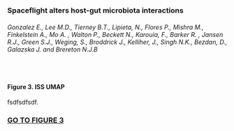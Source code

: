 <h3>Spaceflight alters host-gut microbiota interactions</h3>
<h6>Gonzalez E., Lee M.D., Tierney B.T., Lipieta, N., Flores P., Mishra M., Finkelstein A., Mo A. , Walton P., Beckett N., Karouia, F., Barker R. , Jansen R.J., Green S.J., Weging, S., Broddrick J., Kelliher, J., Singh N.K., Bezdan, D., Galazska J. and Brereton N.J.B</h6>
<br>
<h4>Figure 3. ISS UMAP</h4>
fsdfsdfsdf.
<h3><a target="_blank" href="http://htmlpreview.github.io/?https://github.com/gonzalezem/Spaceflight_host_microbiome_interactions/blob/master/ISS_interactive_scatter.html">GO TO FIGURE 3</a></h3>
<br>
